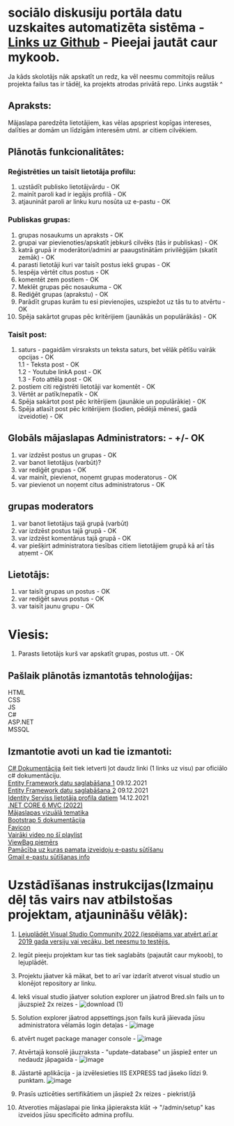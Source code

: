 # sociālo diskusiju portāla datu uzskaites automatizēta sistēma - [Links uz Github](https://github.com/MKBernsons/Breddit) - Pieejai jautāt caur mykoob.

Ja kāds skolotājs nāk apskatīt un redz, ka vēl neesmu commitojis reālus projekta failus tas ir tādēļ, ka projekts atrodas privātā repo. Links augstāk ^

## Apraksts:
Mājaslapa paredzēta lietotājiem, kas vēlas apspriest kopīgas intereses, dalīties ar domām un līdzīgām interesēm utml. ar citiem cilvēkiem.

## Plānotās funkcionalitātes:

### Reģistrēties un taisīt lietotāja profilu:

1. uzstādīt publisko lietotājvārdu - OK
2. mainīt paroli kad ir iegājis profilā - OK
3. atjaunināt paroli ar linku kuru nosūta uz e-pastu - OK

### Publiskas grupas:

1. grupas nosaukums un apraksts - OK
2. grupai var pievienoties/apskatīt jebkurš cilvēks (tās ir publiskas) - OK
3. katrā grupā ir moderātori/admini ar paaugstinātām privilēģijām (skatīt zemāk) - OK
4. parasti lietotāji kuri var taisīt postus iekš grupas - OK
5. Iespēja vērtēt citus postus - OK
7. komentēt zem postiem - OK
8. Meklēt grupas pēc nosaukuma - OK
9. Rediģēt grupas (aprakstu) - OK
10. Parādīt grupas kurām tu esi pievienojies, uzspiežot uz tās tu to atvērtu - OK
11. Spēja sakārtot grupas pēc kritērijiem (jaunākās un populārākās) - OK

### Taisīt post:

1. saturs - pagaidām virsraksts un teksta saturs, bet vēlāk pētīšu vairāk opcijas - OK  
  1.1 - Teksta post - OK  
  1.2 - Youtube linkA post - OK  
  1.3 - Foto attēla post - OK  
2. postiem citi reģistrēti lietotāji var komentēt - OK
3. Vērtēt ar patīk/nepatīk - OK
4. Spēja sakārtot post pēc kritērijiem (jaunākie un populārākie) - OK
5. Spēja atlasīt post pēc kritērijiem (šodien, pēdējā mēnesī, gadā izveidotie) - OK

## Globāls mājaslapas Administrators: - +/- OK

1. var izdzēst postus un grupas - OK
2. var banot lietotājus (varbūt)?
3. var rediģēt grupas - OK
4. var mainīt, pievienot, noņemt grupas moderatorus - OK
5. var pievienot un noņemt citus administratorus - OK

## grupas moderators

1. var banot lietotājus tajā grupā (varbūt) 
2. var izdzēst postus tajā grupā - OK
3. var izdzēst komentārus tajā grupā - OK
4. var piešķirt administratora tiesības citiem lietotājiem grupā kā arī tās atņemt - OK

## Lietotājs:

1. var taisīt grupas un postus - OK
2. var rediģēt savus postus - OK
3. var taisīt jaunu grupu - OK

# Viesis:

1. Parasts lietotājs kurš var apskatīt grupas, postus utt. - OK

## Pašlaik plānotās izmantotās tehnoloģijas:
HTML  
CSS  
JS  
C#  
ASP.NET  
MSSQL  

## Izmantotie avoti un kad tie izmantoti:
[C# Dokumentācija](https://docs.microsoft.com/en-us/dotnet/csharp/) šeit tiek ietverti ļot daudz linki (1 links uz visu) par oficiālo c# dokumentāciju.  
[Entity Framework datu saglabāšana 1](https://www.youtube.com/watch?v=ZX7_12fwQLU) 09.12.2021  
[Entity Framework datu saglabāšana 2](https://www.youtube.com/watch?v=qkJ9keBmQWo) 09.12.2021  
[Identity Serviss lietotāja profila datiem](https://www.youtube.com/watch?v=egITMrwMOPU) 14.12.2021  
[.NET CORE 6 MVC (2022)](https://www.youtube.com/watch?v=hZ1DASYd9rk)  
[Mājaslapas vizuālā tematika](https://bootswatch.com/solar/)  
[Bootstrap 5 dokumentācija](https://getbootstrap.com/)  
[Favicon](https://icons8.com/icons/set/favicon-cat)  
[Vairāki video no šī playlist](https://www.youtube.com/playlist?list=PL6n9fhu94yhVkdrusLaQsfERmL_Jh4XmU)  
[ViewBag piemērs](https://www.tutorialsteacher.com/mvc/viewbag-in-asp.net-mvc)  
[Pamācība uz kuras pamata izveidoju e-pastu sūtīšanu](https://www.youtube.com/watch?v=qSeO9886nRM)  
[Gmail e-pastu sūtīšanas info](https://www.siteground.com/kb/gmail-smtp-server/)  

# Uzstādīšanas instrukcijas(Izmaiņu dēļ tās vairs nav atbilstošas projektam, atjaunināšu vēlāk):
  
1. [Lejuplādēt Visual Studio Community 2022 (iespējams var atvērt arī ar 2019 gada versiju vai vecāku, bet neesmu to testējis.](https://visualstudio.microsoft.com/downloads/)
2. Iegūt pieeju projektam kur tas tiek saglabāts (pajautāt caur mykoob), to lejuplādēt.
3. Projektu jāatver kā mākat, bet to arī var izdarīt atverot visual studio un klonējot repository ar linku.
4. Iekš visual studio jāatver solution explorer un jāatrod Bred.sln fails un to jāuzspiež 2x reizes - ![download (1)](https://user-images.githubusercontent.com/87810247/154998330-b7cbe69e-ae73-4ace-a354-6aedccde7472.png)  

5. Solution explorer jāatrod appsettings.json fails kurā jāievada jūsu administratora vēlamās login detaļas - ![image](https://user-images.githubusercontent.com/87810247/154995852-5ba755e5-5583-4ee7-908c-708af124c46c.png)  
6. atvērt nuget package manager console - ![image](https://user-images.githubusercontent.com/87810247/154998059-6634e7c4-6ec5-4fa3-b2b2-b8cb0cb5fd86.png)  

7. Atvērtajā konsolē jāuzraksta - "update-database" un jāspiež enter un nedaudz jāpagaida - ![image](https://user-images.githubusercontent.com/87810247/154997989-5869077f-85d0-42cf-bf45-2c0b64d12221.png)  

8. Jāstartē aplikācija - ja izvēlesieties IIS EXPRESS tad jāseko līdzi 9. punktam. ![image](https://user-images.githubusercontent.com/87810247/154996149-8bda529c-b81c-4411-8de5-888ffd72e0f8.png)  
9. Prasīs uzticēties sertifikātiem un jāspiež 2x reizes - piekrist/jā
10. Atveroties mājaslapai pie linka jāpieraksta klāt -> "/admin/setup" kas izveidos jūsu specificēto admina profilu.
